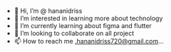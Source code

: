- 👋 Hi, I’m @ hananidriss
- 👀 I’m interested in learning more about technology 
- 🌱 I’m currently learning about figma  and flutter  
- 💞️ I’m looking to collaborate on all project
- 📫 How to reach me .hananidriss720@gmail.com...

<!---
hananalfa/hananalfa is a ✨ special ✨ repository because its `README.md` (this file) appears on your GitHub profile.
You can click the Preview link to take a look at your changes.
--->
